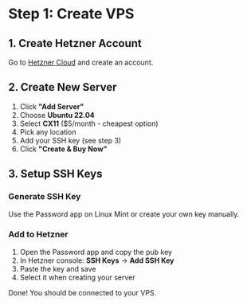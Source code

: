 # Step 1: Create VPS

## 1. Create Hetzner Account

Go to [Hetzner Cloud](https://hetzner.cloud/?ref=OziePwGckx9o) and create an account.

## 2. Create New Server

1. Click **"Add Server"**
2. Choose **Ubuntu 22.04**
3. Select **CX11** ($5/month - cheapest option)
4. Pick any location
5. Add your SSH key (see step 3)
6. Click **"Create & Buy Now"**

## 3. Setup SSH Keys

### Generate SSH Key

Use the Password app on Linux Mint or create your own key manually.

### Add to Hetzner

1. Open the Password app and copy the pub key
2. In Hetzner console: **SSH Keys** → **Add SSH Key**
3. Paste the key and save
4. Select it when creating your server

Done! You should be connected to your VPS.
